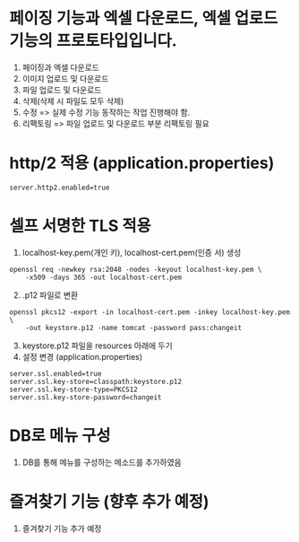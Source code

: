 # 페이징 기능과 엑셀 다운로드, 엑셀 업로드 기능의 프로토타입입니다. 


1. 페이징과 엑셀 다운로드
2. 이미지 업로드 및 다운로드
3. 파일 업로드 및 다운로드
4. 삭제(삭제 시 파일도 모두 삭제) 
5. 수정 => 실제 수정 기능 동작하는 작업 진행해야 함. 
6. 리팩토링 => 파일 업로드 및 다운로드 부분 리팩토링 필요

# http/2 적용 (application.properties)
```
server.http2.enabled=true
```

# 셀프 서명한 TLS 적용

1. localhost-key.pem(개인 키), localhost-cert.pem(인증 서) 생성
```
openssl req -newkey rsa:2048 -nodes -keyout localhost-key.pem \
    -x509 -days 365 -out localhost-cert.pem
```
2. .p12 파일로 변환
```
openssl pkcs12 -export -in localhost-cert.pem -inkey localhost-key.pem \
    -out keystore.p12 -name tomcat -password pass:changeit
```

3. keystore.p12 파일을 resources 아래에 두기
4. 설정 변경 (application.properties)
```
server.ssl.enabled=true
server.ssl.key-store=classpath:keystore.p12
server.ssl.key-store-type=PKCS12
server.ssl.key-store-password=changeit
```


# DB로 메뉴 구성
1. DB를 통해 메뉴를 구성하는 메소드를 추가하였음


# 즐겨찾기 기능 (향후 추가 예정)
1. 즐겨찾기 기능 추가 예정














